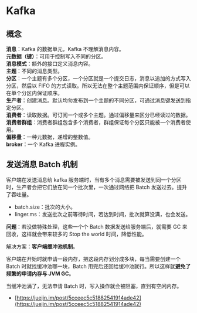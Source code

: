 # Kafka

## 概念

**消息**：Kafka 的数据单元，Kafka 不理解消息内容。  
**元数据（键）**：可用于控制写入不同的分区。  
**消息模式**：额外的接口定义消息内容。  
**主题**：不同的消息类型。  
**分区**：一个主题有多个分区，一个分区就是一个提交日志，消息以追加的方式写入分区，然后以 FIFO 的方式读取。所以无法在整个主题范围内保证顺序，但是可以在单个分区内保证顺序。  
**生产者**：创建消息。默认均匀发布到一个主题的不同分区，可通过消息键发送到指定分区。  
**消费者**：读取数据。可订阅一个或多个主题。通过偏移量来区分已经读过的数据。  
**消费者群组**：消费者群组包含多个消费者，群组保证每个分区只能被一个消费者使用。  
**偏移量**：一种元数据，递增的整数值。  
**broker**：一个 Kafka 进程实例。

## 发送消息 Batch 机制

客户端在发送消息给 kafka 服务端时，当有多个消息需要被发送到同一个分区时，生产者会把它们放在同一个批次里，一次通过网络把 Batch 发送过去。提升了吞吐量。

* batch.size：批次的大小。
* linger.ms：发送批次之前等待时间，若达到时间，批次就算没满，也会发送。

**问题**：若没做特殊处理，这些一个个 Batch 数据发送给服务端后，就需要 GC 来回收，这样就会带来较多的 Stop the world 时间，降低性能。

解决方案：**客户端缓冲池机制**。

客户端在开始时就申请一段内存，把这段内存划分成多块，每当需要创建一个 Batch 时就找缓冲池哪一块，Batch 用完后还回给缓冲池就行。所以这样就**避免了频繁的申请内存与 JVM GC**。

当缓冲池满了，无法申请 Batch 时，写入操作就会被阻塞，直到有空闲内存。

* [https://juejin.im/post/5cceec5c51882541914ade42](https://juejin.im/post/5cceec5c51882541914ade42)

